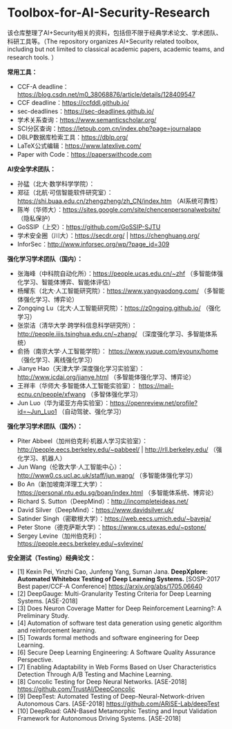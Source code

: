 # Toolbox-for-AI-Security-Research
该仓库整理了AI+Security相关的资料，包括但不限于经典学术论文、学术团队、科研工具等。（The repository organizes AI+Security related toolbox, including but not limited to classical academic papers, academic teams, and research tools. ）



**常用工具：**
- CCF-A deadline：https://blog.csdn.net/m0_38068876/article/details/128409547
- CCF deadline：https://ccfddl.github.io/
- sec-deadlines：https://sec-deadlines.github.io/
- 学术关系查询：https://www.semanticscholar.org/
- SCI分区查询：https://letpub.com.cn/index.php?page=journalapp
- DBLP数据库检索工具：https://dblp.org/
- LaTeX公式编辑：https://www.latexlive.com/
- Paper with Code：https://paperswithcode.com



**AI安全学术团队：**
- 孙猛（北大·数学科学学院）：
- 郑征（北航·可信智能软件研究室）：https://shi.buaa.edu.cn/zhengzheng/zh_CN/index.htm （AI系统可靠性）
- 陈岑（华师大）：https://sites.google.com/site/chencenpersonalwebsite/ （隐私保护）
- GoSSIP（上交）：https://github.com/GoSSIP-SJTU
- 学术安全圈（川大）：https://secdr.org/ | https://chenghuang.org/
- InforSec：http://www.inforsec.org/wp/?page_id=309



**强化学习学术团队（国内）：**

- 张海峰（中科院自动化所）：https://people.ucas.edu.cn/~zhf （多智能体强化学习、智能体博弈、智能体评估）
- 杨耀东（北大·人工智能研究院）：https://www.yangyaodong.com/ （多智能体强化学习、博弈论）
- Zongqing Lu（北大·人工智能研究院）：https://z0ngqing.github.io/ （强化学习）
- 张崇洁（清华大学·跨学科信息科学研究所）：http://people.iiis.tsinghua.edu.cn/~zhang/ （深度强化学习、多智能体系统）
- 俞扬（南京大学·人工智能学院）： https://www.yuque.com/eyounx/home （强化学习、离线强化学习）
- Jianye Hao（天津大学·深度强化学习实验室）： http://www.icdai.org/jianye.html （多智能体强化学习、博弈论）
- 王祥丰（华师大·多智能体人工智能实验室）： https://mail-ecnu.cn/people/xfwang （多智体强化学习）
- Jun Luo（华为诺亚方舟实验室）：https://openreview.net/profile?id=~Jun_Luo1 （自动驾驶、强化学习）



**强化学习学术团队（国外）：**

- Piter Abbeel（加州伯克利·机器人学习实验室）：http://people.eecs.berkeley.edu/~pabbeel/ | http://rll.berkeley.edu/ （强化学习、机器人）
- Jun Wang（伦敦大学·人工智能中心）：http://www0.cs.ucl.ac.uk/staff/jun.wang/ （多智能体强化学习）
- Bo An（新加坡南洋理工大学）：https://personal.ntu.edu.sg/boan/index.html （多智能体系统、博弈论）
- Richard S. Sutton（DeepMind）：http://incompleteideas.net/ 
- David Silver（DeepMind）：https://www.davidsilver.uk/
- Satinder Singh（密歇根大学）：https://web.eecs.umich.edu/~baveja/
- Peter Stone（德克萨斯大学）：https://www.cs.utexas.edu/~pstone/
- Sergey Levine（加州伯克利）：https://people.eecs.berkeley.edu/~svlevine/





**安全测试（Testing）经典论文：**

- [1] Kexin Pei, Yinzhi Cao, Junfeng Yang, Suman Jana. **DeepXplore: Automated Whitebox Testing of Deep Learning Systems.** [SOSP-2017 Best paper/CCF-A Conference]
  https://arxiv.org/abs/1705.06640
- [2] DeepGauge: Multi-Granularity Testing Criteria for Deep Learning Systems. [ASE-2018]
- [3] Does Neuron Coverage Matter for Deep Reinforcement Learning?: A Preliminary Study.
- [4] Automation of software test data generation using genetic algorithm and reinforcement learning.
- [5] Towards formal methods and software engineering for Deep Learning.
- [6] Secure Deep Learning Engineering: A Software Quality Assurance Perspective.
- [7] Enabling Adaptability in Web Forms Based on User Characteristics Detection Through A/B Testing and Machine Learning.
- [8] Concolic Testing for Deep Neural Networks. [ASE-2018]
  https://github.com/TrustAI/DeepConcolic
- [9] DeepTest: Automated Testing of Deep-Neural-Network-driven Autonomous Cars. [ASE-2018]
  https://github.com/ARiSE-Lab/deepTest
- [10] DeepRoad: GAN-Based Metamorphic Testing and Input Validation Framework for Autonomous Driving Systems. [ASE-2018]